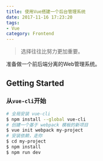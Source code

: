 ```yaml
---
title: 使用Vue搭建一个后台管理系统
date: 2017-11-16 17:23:20
tags:
- Vue
category: Frontend
---
```

>选择往往比努力更加重要。

准备做一个前后端分离的Web管理系统。

<!--more-->

## Getting Started

### 从`vue-cli`开始

```bash
# 全局安装 vue-cli
$ npm install --global vue-cli
# 创建一个基于 webpack 模板的新项目
$ vue init webpack my-project
# 安装依赖，走你
$ cd my-project
$ npm install
$ npm run dev
```
